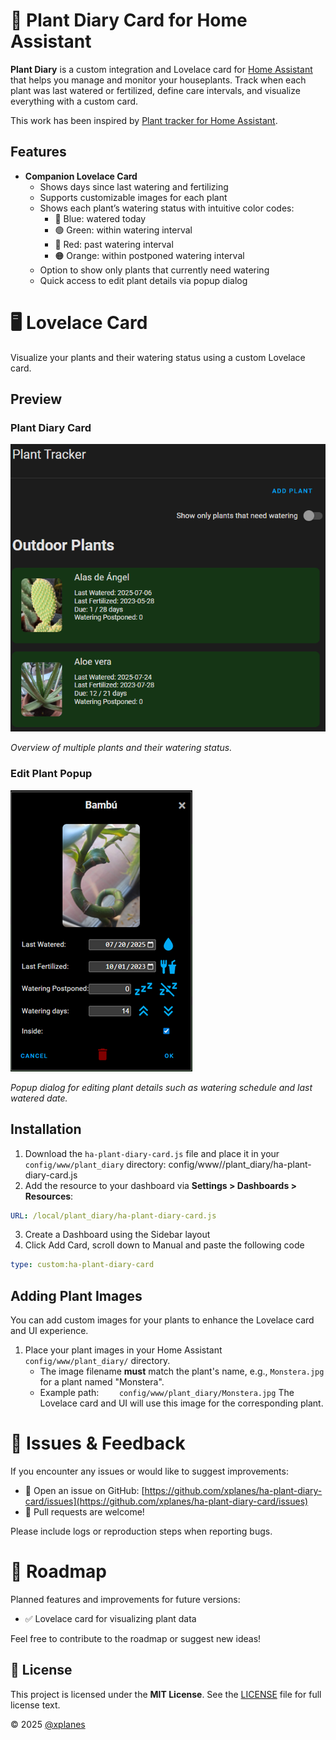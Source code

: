 # 🌿 Plant Diary Card for Home Assistant

**Plant Diary** is a custom integration and Lovelace card for [Home Assistant](https://www.home-assistant.io/) that helps you manage and monitor your houseplants. Track when each plant was last watered or fertilized, define care intervals, and visualize everything with a custom card.

This work has been inspired by [Plant tracker for Home Assistant](https://github.com/mountwebs/ha-plant-tracker).

## Features

- **Companion Lovelace Card**
  - Shows days since last watering and fertilizing
  - Supports customizable images for each plant
  - Shows each plant’s watering status with intuitive color codes:
    - 🔵 Blue: watered today
    - 🟢 Green: within watering interval
    - 🔴 Red: past watering interval
    - 🟠 Orange: within postponed watering interval
  - Option to show only plants that currently need watering
  - Quick access to edit plant details via popup dialog

# 🖥️ Lovelace Card

Visualize your plants and their watering status using a custom Lovelace card.

## Preview

### Plant Diary Card

![Plant Diary Card](docs/plant-diary-card.png)

_Overview of multiple plants and their watering status._

### Edit Plant Popup

![Edit Plant](docs/edit-popup.png)

_Popup dialog for editing plant details such as watering schedule and last watered date._

## Installation

1. Download the `ha-plant-diary-card.js` file and place it in your `config/www/plant_diary` directory: config/www//plant_diary/ha-plant-diary-card.js
2. Add the resource to your dashboard via **Settings > Dashboards > Resources**:

```yaml
URL: /local/plant_diary/ha-plant-diary-card.js
```

3. Create a Dashboard using the Sidebar layout
4. Click Add Card, scroll down to Manual and paste the following code

```yaml
type: custom:ha-plant-diary-card
```

## Adding Plant Images

You can add custom images for your plants to enhance the Lovelace card and UI experience.

1. Place your plant images in your Home Assistant `config/www/plant_diary/` directory.
   - The image filename **must** match the plant's name, e.g., `Monstera.jpg` for a plant named "Monstera".
   - Example path:
     `    config/www/plant_diary/Monstera.jpg`
     The Lovelace card and UI will use this image for the corresponding plant.

# 🐛 Issues & Feedback

If you encounter any issues or would like to suggest improvements:

- 📌 Open an issue on GitHub: [https://github.com/xplanes/ha-plant-diary-card/issues](https://github.com/xplanes/ha-plant-diary-card/issues)
- 🙌 Pull requests are welcome!

Please include logs or reproduction steps when reporting bugs.

# 🧠 Roadmap

Planned features and improvements for future versions:

- ✅ Lovelace card for visualizing plant data

Feel free to contribute to the roadmap or suggest new ideas!

## 📄 License

This project is licensed under the **MIT License**.
See the [LICENSE](LICENSE) file for full license text.

© 2025 [@xplanes](https://github.com/xplanes)
